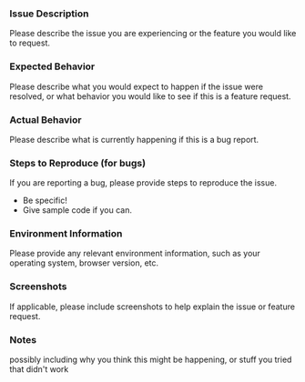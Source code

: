 ### Issue Description

Please describe the issue you are experiencing or the feature you would like to request.

### Expected Behavior

Please describe what you would expect to happen if the issue were resolved, or what behavior you would like to see if this is a feature request.

### Actual Behavior

Please describe what is currently happening if this is a bug report.

### Steps to Reproduce (for bugs)

If you are reporting a bug, please provide steps to reproduce the issue.
  - Be specific!
  - Give sample code if you can.

### Environment Information

Please provide any relevant environment information, such as your operating system, browser version, etc.

### Screenshots

If applicable, please include screenshots to help explain the issue or feature request.

### Notes
possibly including why you think this might be happening, or stuff you tried that didn't work
